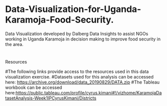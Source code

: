 # Data-Visualization-for-Uganda-Karamoja-Food-Security.
Data Visualization developed by Dalberg Data Insights to assist NGOs working in Uganda Karamoja in decision making to improve food security in the area.
#
Resources

#The following links provide access to the resources used in this data visualization exercise.
#Datasets used for this analysis can be accessed here: https://archive.org/download/data_20190829/DATA.zip
#The Tableau workbook can be accessed here:https://public.tableau.com/profile/cyrus.kimani#!/vizhome/KaramojaDatasetAnalysis-Week1IPCyrusKimani/Districts
